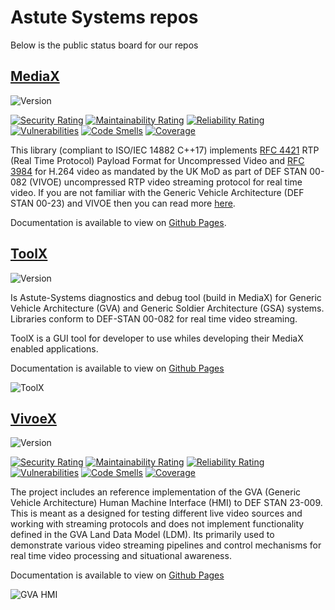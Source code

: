 # Astute Systems repos

Below is the public status board for our repos

## [MediaX](https://github.com/Astute-Systems/MediaX)

![Version](https://Astute-Systems.github.io/MediaX/version.svg)

[![Security Rating](https://sonarcloud.io/api/project_badges/measure?project=Astute-Systems_MediaX&metric=security_rating&token=5c629e538c08ce4ac4d5d7a4cfc6e7e682c680f2)](https://sonarcloud.io/summary/new_code?id=Astute-Systems_MediaX)
[![Maintainability Rating](https://sonarcloud.io/api/project_badges/measure?project=Astute-Systems_MediaX&metric=sqale_rating&token=5c629e538c08ce4ac4d5d7a4cfc6e7e682c680f2)](https://sonarcloud.io/summary/new_code?id=Astute-Systems_MediaX)
[![Reliability Rating](https://sonarcloud.io/api/project_badges/measure?project=Astute-Systems_MediaX&metric=reliability_rating&token=5c629e538c08ce4ac4d5d7a4cfc6e7e682c680f2)](https://sonarcloud.io/summary/new_code?id=Astute-Systems_MediaX)
[![Vulnerabilities](https://sonarcloud.io/api/project_badges/measure?project=Astute-Systems_MediaX&metric=vulnerabilities&token=5c629e538c08ce4ac4d5d7a4cfc6e7e682c680f2)](https://sonarcloud.io/summary/new_code?id=Astute-Systems_MediaX)
[![Code Smells](https://sonarcloud.io/api/project_badges/measure?project=Astute-Systems_MediaX&metric=code_smells&token=5c629e538c08ce4ac4d5d7a4cfc6e7e682c680f2)](https://sonarcloud.io/summary/new_code?id=Astute-Systems_MediaX)
[![Coverage](https://sonarcloud.io/api/project_badges/measure?project=Astute-Systems_MediaX&metric=coverage&token=5c629e538c08ce4ac4d5d7a4cfc6e7e682c680f2)](https://sonarcloud.io/summary/new_code?id=Astute-Systems_MediaX)

This library (compliant to ISO/IEC 14882 C++17) implements [RFC 4421](https://datatracker.ietf.org/doc/html/rfc4421) RTP (Real Time Protocol) Payload Format for Uncompressed Video and [RFC 3984](https://datatracker.ietf.org/doc/html/rfc3984) for H.264 video as mandated by the UK MoD as part of DEF STAN 00-082 (VIVOE) uncompressed RTP video streaming protocol for real time video. If you are not familiar with the Generic Vehicle Architecture (DEF STAN 00-23) and VIVOE then you can read more [here](https://en.wikipedia.org/wiki/Generic_Vehicle_Architecture).

Documentation is available to view on [Github Pages](https://astute-systems.github.io/MediaX).

## [ToolX](https://github.com/Astute-Systems/ToolX)

![Version](https://Astute-Systems.github.io/ToolX/version.svg)

Is Astute-Systems diagnostics and debug tool (build in MediaX) for Generic Vehicle Architecture (GVA) and Generic Soldier Architecture (GSA) systems. Libraries conform to DEF-STAN 00-082 for real time video streaming.

ToolX is a GUI tool for developer to use whiles developing their MediaX enabled applications.

Documentation is available to view on [Github Pages](https://astute-systems.github.io/ToolX)

![ToolX](https://astute-systems.github.io/ToolX/ToolX_Dark.png)

## [VivoeX](https://github.com/Astute-Systems/VivoeX)

![Version](https://Astute-Systems.github.io/VivoeX/version.svg)

[![Security Rating](https://sonarcloud.io/api/project_badges/measure?project=Astute-Systems_VivoeX&metric=security_rating&token=dd627a43e7e8bd89edfc7709dad0120224bbf6d2)](https://sonarcloud.io/summary/new_code?id=Astute-Systems_VivoeX)
[![Maintainability Rating](https://sonarcloud.io/api/project_badges/measure?project=Astute-Systems_VivoeX&metric=sqale_rating&token=dd627a43e7e8bd89edfc7709dad0120224bbf6d2)](https://sonarcloud.io/summary/new_code?id=Astute-Systems_VivoeX)
[![Reliability Rating](https://sonarcloud.io/api/project_badges/measure?project=Astute-Systems_VivoeX&metric=reliability_rating&token=dd627a43e7e8bd89edfc7709dad0120224bbf6d2)](https://sonarcloud.io/summary/new_code?id=Astute-Systems_VivoeX)
[![Vulnerabilities](https://sonarcloud.io/api/project_badges/measure?project=Astute-Systems_VivoeX&metric=vulnerabilities&token=dd627a43e7e8bd89edfc7709dad0120224bbf6d2)](https://sonarcloud.io/summary/new_code?id=Astute-Systems_VivoeX)
[![Code Smells](https://sonarcloud.io/api/project_badges/measure?project=Astute-Systems_VivoeX&metric=code_smells&token=dd627a43e7e8bd89edfc7709dad0120224bbf6d2)](https://sonarcloud.io/summary/new_code?id=Astute-Systems_VivoeX)
[![Coverage](https://sonarcloud.io/api/project_badges/measure?project=Astute-Systems_VivoeX&metric=coverage&token=dd627a43e7e8bd89edfc7709dad0120224bbf6d2)](https://sonarcloud.io/summary/new_code?id=Astute-Systems_VivoeX)

The project includes an reference implementation of the GVA (Generic Vehicle Architecture) Human Machine Interface (HMI) to DEF STAN 23-009. This is meant as a designed for testing different live video sources and working with streaming protocols and does not implement functionality defined in the GVA Land Data Model (LDM). Its primarily used to demonstrate various video streaming pipelines and control mechanisms for real time video processing and situational awareness.

Documentation is available to view on [Github Pages](https://astute-systems.github.io/VivoeX)


![GVA HMI](https://github.com/Astute-Systems/VivoeX/raw/main/images/screen/ScreenshotSaFront.png)
